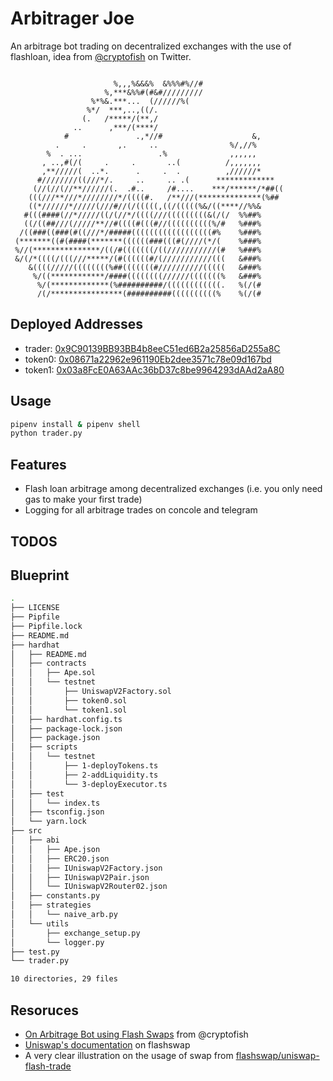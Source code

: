 # Arbitrager Joe

An arbitrage bot trading on decentralized exchanges with the use of flashloan, idea from [@cryptofish](https://twitter.com/cryptofishx/status/1491621931866599426) on Twitter.


```
                                                                
                       %,,,%&&&%  &%%%#%//#                     
                     %,***&%%#(#&#/////////                     
                  %*%&.***...  (//////%(                        
                 %*/  ***,..,((/.                               
                (.   /*****/(**,/                               
              ..      ,***/(****/                               
            #               .,*//#                    &,        
          .     .       ,.     ..                %/,//%         
        %  . ...                 .%              ,,,,,,         
       , ..,#(/(     .     .       ..(          /,,,,,,,        
       ,**/////(  ..*.      .     .  .          ,//////*        
      #////////((///*/.     ..     .. .(      *************     
     (//(//(//**//////(.  .#..     /#....    ***/******/*##((   
    (((///**///*////////*/((((#.   /**///(**************(%##    
    ((*//////*/////(///#//(/(((((,((/(((((%&/((****//%%&        
   #(((####(//*/////((/(//*/((((///(((((((((&(/(/  %%##%        
   ((/((##///(/////**//#((((#(((#//((((((((((%/#   %###%        
  /((###((###(#((///*/#####((((((((((((((((((#%    %###%        
 (*******((#(####(*******((((((###(((#(////(*/(    %###%        
 %//(***************/((/#(((((((/((///////////(#   %###%        
 &/(/*((((/(((///*****/(#((((((#/(///////////(((   &###%        
    &((((/////((((((((%##(((((((#//////////(((((   &###%        
     %/((************/####((((((((//////(((((((%   &###%        
      %/(*************(%##########/((((((((((((.   %(/(#        
      /(/****************(##########((((((((((%    %(/(#              
```

## Deployed Addresses
- trader: [0x9C90139BB93BB4b8eeC51ed6B2a25856aD255a8C](https://rinkeby.etherscan.io/address/0x9C90139BB93BB4b8eeC51ed6B2a25856aD255a8C)
- token0: [0x08671a22962e961190Eb2dee3571c78e09d167bd](https://rinkeby.etherscan.io/address/0x08671a22962e961190Eb2dee3571c78e09d167bd)
- token1: [0x03a8FcE0A63AAc36bD37c8be9964293dAAd2aA80](https://rinkeby.etherscan.io/address/0x03a8FcE0A63AAc36bD37c8be9964293dAAd2aA80)

## Usage
```bash
pipenv install & pipenv shell
python trader.py
```

## Features
- Flash loan arbitrage among decentralized exchanges (i.e. you only need gas to make your first trade)
- Logging for all arbitrage trades on concole and telegram

## TODOS

## Blueprint
```bash
.
├── LICENSE
├── Pipfile
├── Pipfile.lock
├── README.md
├── hardhat
│   ├── README.md
│   ├── contracts
│   │   ├── Ape.sol
│   │   └── testnet
│   │       ├── UniswapV2Factory.sol
│   │       ├── token0.sol
│   │       └── token1.sol
│   ├── hardhat.config.ts
│   ├── package-lock.json
│   ├── package.json
│   ├── scripts
│   │   └── testnet
│   │       ├── 1-deployTokens.ts
│   │       ├── 2-addLiquidity.ts
│   │       └── 3-deployExecutor.ts
│   ├── test
│   │   └── index.ts
│   ├── tsconfig.json
│   └── yarn.lock
├── src
│   ├── abi
│   │   ├── Ape.json
│   │   ├── ERC20.json
│   │   ├── IUniswapV2Factory.json
│   │   ├── IUniswapV2Pair.json
│   │   └── IUniswapV2Router02.json
│   ├── constants.py
│   ├── strategies
│   │   └── naive_arb.py
│   └── utils
│       ├── exchange_setup.py
│       └── logger.py
├── test.py
└── trader.py

10 directories, 29 files
```

## Resoruces
- [On Arbitrage Bot using Flash Swaps](https://docs.google.com/document/d/13sfGbXdJl9gLHDQ-myG3XZgEQUHLQJIEon2qhE9fCvA/edit#heading=h.j3j7vyfbxjer) from @cryptofish
- [Uniswap's documentation](https://docs.uniswap.org/protocol/V2/guides/smart-contract-integration/using-flash-swaps) on flashswap
- A very clear illustration on the usage of swap from [flashswap/uniswap-flash-trade](https://github.com/flashswap/uniswap-flash-trade)
